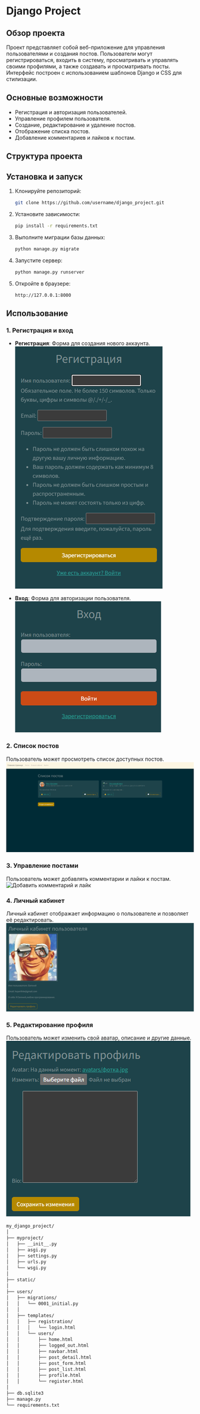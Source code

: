 
# Django Project

## Обзор проекта

Проект представляет собой веб-приложение для управления пользователями и создания постов. Пользователи могут регистрироваться, входить в систему, просматривать и управлять своими профилями, а также создавать и просматривать посты. Интерфейс построен с использованием шаблонов Django и CSS для стилизации.

## Основные возможности

- Регистрация и авторизация пользователей.
- Управление профилем пользователя.
- Создание, редактирование и удаление постов.
- Отображение списка постов.
- Добавление комментариев и лайков к постам.

## Структура проекта



## Установка и запуск

1. Клонируйте репозиторий:
   ```bash
   git clone https://github.com/username/django_project.git
   ```

2. Установите зависимости:
   ```bash
   pip install -r requirements.txt
   ```

3. Выполните миграции базы данных:
   ```bash
   python manage.py migrate
   ```

4. Запустите сервер:
   ```bash
   python manage.py runserver
   ```

5. Откройте в браузере:
   ```
   http://127.0.0.1:8000
   ```

## Использование

### 1. Регистрация и вход

- **Регистрация**: Форма для создания нового аккаунта.  
  ![Регистрация](myproject/imgs_for_readme/registration.png)

- **Вход**: Форма для авторизации пользователя.  
  ![Вход](myproject/imgs_for_readme/login.png)

### 2. Список постов

Пользователь может просмотреть список доступных постов.  
![Список постов](myproject/imgs_for_readme/post_list.png)

### 3. Управление постами

Пользователь может добавлять комментарии и лайки к постам.  
![Добавить комментарий и лайк](add_comment_and_like_post.png)

### 4. Личный кабинет

Личный кабинет отображает информацию о пользователе и позволяет её редактировать.  
![Личный кабинет](myproject/imgs_for_readme/user_profile.png)

### 5. Редактирование профиля

Пользователь может изменить свой аватар, описание и другие данные.  
![Редактирование профиля](myproject/imgs_for_readme/edit_profile.png)


```
my_django_project/
│
├── myproject/
│   ├── __init__.py
│   ├── asgi.py
│   ├── settings.py
│   ├── urls.py
│   └── wsgi.py
│
├── static/
│
├── users/
│   ├── migrations/
│   │   └── 0001_initial.py
│   │
│   ├── templates/
│   │   ├── registration/
│   │   │   └── login.html
│   │   └── users/
│   │       ├── home.html
│   │       ├── logged_out.html
│   │       ├── navbar.html
│   │       ├── post_detail.html
│   │       ├── post_form.html
│   │       ├── post_list.html
│   │       ├── profile.html
│   │       └── register.html
│
├── db.sqlite3
├── manage.py
└── requirements.txt
```